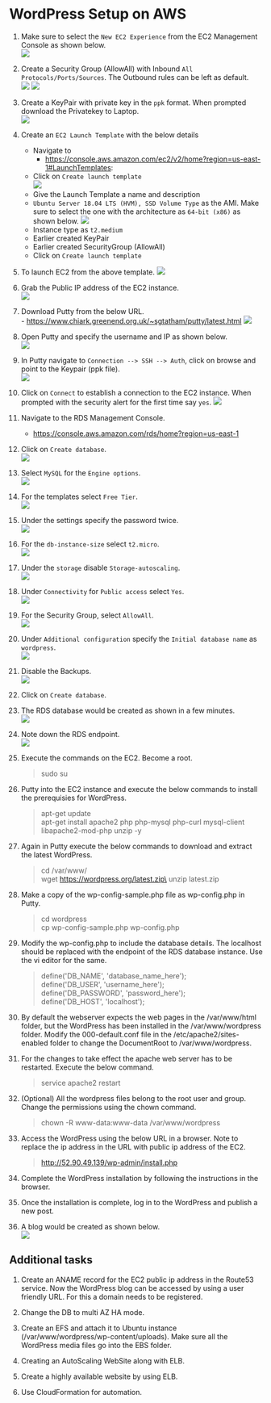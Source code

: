 # WordPress Setup on AWS

1. Make sure to select the `New EC2 Experience` from the EC2 Management Console as shown below.\
![](images/new-ec2-experience.png)

1. Create a Security Group (AllowAll) with Inbound `All Protocols/Ports/Sources`. The Outbound rules can be left as default.\
![](images/allow-all-sg-inbound.png)
![](images/allow-all-sg-outbound.png)

1. Create a KeyPair with private key in the `ppk` format. When prompted download the Privatekey to Laptop.\
![](images/create-key-pair.png)

1. Create an `EC2 Launch Template` with the below details
    - Navigate to
        - https://console.aws.amazon.com/ec2/v2/home?region=us-east-1#LaunchTemplates:
    - Click on `Create launch template`\
![](images/launch-template-created.png)
    - Give the Launch Template a name and description
    - `Ubuntu Server 18.04 LTS (HVM), SSD Volume Type` as the AMI. Make sure to select the one with the architecture as `64-bit (x86)` as shown below.
![](images/ubuntu-ami.png)
    - Instance type as `t2.medium`
    - Earlier created KeyPair
    - Earlier created SecurityGroup (AllowAll)
    - Click on `Create launch template`

1. To launch EC2 from the above template.
![](images/launch-ec2-from-templates.png)

1. Grab the Public IP address of the EC2 instance.\
![](images/ec2-public-ip.png)

1. Download Putty from the below URL.\
        - https://www.chiark.greenend.org.uk/~sgtatham/putty/latest.html
![](images/putty-download.png)

1. Open Putty and specify the username and IP as shown below.\
![](images/putty-ip-user.png)

1. In Putty navigate to `Connection --> SSH --> Auth`, click on browse and point to the Keypair (ppk file).\
![](images/putty-private-key.png)

1. Click on `Connect` to establish a connection to the EC2 instance. When prompted with the security alert for the first time say `yes`. 
![](images/putty-security-alert.png)
	
1. Navigate to the RDS Management Console.
   - https://console.aws.amazon.com/rds/home?region=us-east-1

1. Click on `Create database`.\
![](images/create-database.png)

1. Select `MySQL` for the `Engine options`.\
![](images/rds-engine-options-mysql.png)

1. For the templates select `Free Tier`.\
![](images/templates-free-tier.png)

1. Under the settings specify the password twice.\
![](images/rds-password.png)

1. For the `db-instance-size` select `t2.micro`.\
![](images/db-instance-size-t2-micro.png)

1. Under the `storage` disable `Storage-autoscaling`.\
![](images/disable-storage-autoscaling.png)

1. Under `Connectivity` for `Public access` select `Yes`.\
![](images/connectivity-pubic-access.png)

1. For the Security Group, select `AllowAll`.\
![](images/select-security-group.png)

1. Under `Additional configuration` specify the `Initial database name` as `wordpress`.\
![](images/initial-database-name.png)

1. Disable the Backups.\
![](images/disable-automatic-backups.png)

1. Click on `Create database`.

1. The RDS database would be created as shown in a few minutes.\
![](images/rds-database-created.png)

1. Note down the RDS endpoint.\
![](images/rds-end-point.png)

1. Execute the commands on the EC2. Become a root.
   >sudo su 

1. Putty into the EC2 instance and execute the below commands to install the prerequisies for WordPress.
   >apt-get update\
   >apt-get install apache2 php php-mysql php-curl mysql-client libapache2-mod-php unzip -y

1. Again in Putty execute the below commands to download and extract the latest WordPress.
   >cd /var/www/\
   >wget https://wordpress.org/latest.zip\
   >unzip latest.zip

1. Make a copy of the wp-config-sample.php file as wp-config.php in Putty.
   >cd wordpress\
   >cp wp-config-sample.php wp-config.php
		
1. Modify the wp-config.php to include the database details. The localhost should be replaced with the endpoint of the RDS database instance. Use the vi editor for the same.	
   >define('DB_NAME', 'database_name_here');\
   >define('DB_USER', 'username_here');\
   >define('DB_PASSWORD', 'password_here');\
   >define('DB_HOST', 'localhost');
		
1. By default the webserver expects the web pages in the /var/www/html folder, but the WordPress has been installed in the /var/www/wordpress folder. Modify the 000-default.conf file in the /etc/apache2/sites-enabled folder to change the DocumentRoot to /var/www/wordpress.
		
1. For the changes to take effect the apache web server has to be restarted. Execute the below command.
	>service apache2 restart
		
1. (Optional) All the wordpress files belong to the root user and group. Change the permissions using the chown command.
	>chown -R www-data:www-data /var/www/wordpress
		
1. Access the WordPress using the below URL in a browser. Note to replace the ip address in the URL with public ip address of the EC2.
	>http://52.90.49.139/wp-admin/install.php
		
1. Complete the WordPress installation by following the instructions in the browser.

1. Once the installation is complete, log in to the WordPress and publish a new post.

1. A blog would be created as shown below.\
![](images/wordpress-blog-published.png)

## Additional tasks 

1. Create an ANAME record for the EC2 public ip address in the Route53 service. Now the WordPress blog can be accessed by using a user friendly URL. For this a domain needs to be registered.

1. Change the DB to multi AZ HA mode.

1. Create an EFS and attach it to Ubuntu instance (/var/www/wordpress/wp-content/uploads). Make sure all the WordPress media files go into the EBS folder.

1. Creating an AutoScaling WebSite along with ELB.

1. Create a highly available website by using ELB.
		
1. Use CloudFormation for automation.

